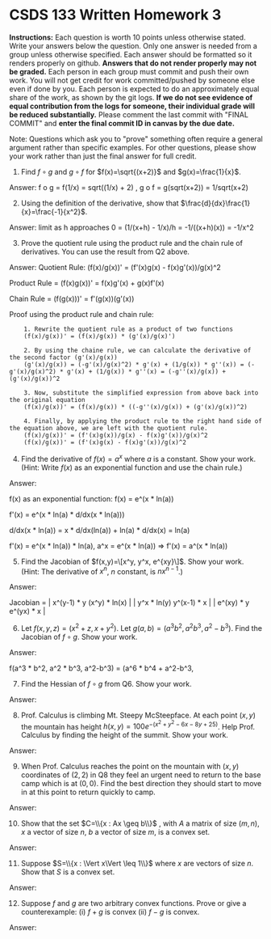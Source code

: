 # CSDS 133 Written Homework 3
**Instructions:** Each question is worth 10 points unless otherwise stated. Write your answers below the question. Only one answer is needed from a group unless otherwise specified. Each answer should be formatted so it renders properly on github. **Answers that do not render properly may not be graded.** Each person in each group must commit and push their own work. You will not get credit for work committed/pushed by someone else even if done by you. Each person is expected to do an approximately equal share of the work, as shown by the git logs. **If we do not see evidence of equal contribution from the logs for someone, their individual grade will be reduced substantially.** Please comment the last commit with "FINAL COMMIT" and **enter the final commit ID in canvas by the due date.**

Note: Questions which ask you to "prove" something often require a general argument rather than specific examples. For other questions, please show your work rather than just the final answer for full credit.

1. Find $f \circ g$ and $g \circ f$ for $f(x)=\sqrt{(x+2)}$ and $g(x)=\frac{1}{x}$.

Answer: f o g = f(1/x) = sqrt((1/x) + 2) , g o f = g(sqrt(x+2)) = 1/sqrt(x+2)

2. Using the definition of the derivative, show that $\frac{d}{dx}\frac{1}{x}=\frac{-1}{x^2}$. 

Answer: limit as h approaches 0 = (1/(x+h) - 1/x)/h = -1/((x+h)(x)) = -1/x^2


3. Prove the quotient rule using the product rule and the chain rule of derivatives. You can use the result from Q2 above.

Answer: 
Quotient Rule: (f(x)/g(x))' = (f'(x)g(x) - f(x)g'(x))/g(x)^2

Product Rule = (f(x)g(x))' = f(x)g'(x) + g(x)f'(x)

Chain Rule = (f(g(x)))' = f'(g(x))(g'(x))
        
Proof using the product rule and chain rule:
        
        1. Rewrite the quotient rule as a product of two functions
        (f(x)/g(x))' = (f(x)/g(x)) * (g'(x)/g(x)')
        
        2. By using the chaine rule, we can calculate the derivative of the second factor (g'(x)/g(x))
        (g'(x)/g(x)) = (-g'(x)/g(x)^2) * g'(x) + (1/g(x)) * g''(x)) = (-g'(x)/g(x)^2) * g'(x) + (1/g(x)) * g''(x) = (-g''(x)/g(x)) + (g'(x)/g(x))^2
        
        3. Now, substitute the simplified expression from above back into the original equation
        (f(x)/g(x))' = (f(x)/g(x)) * ((-g''(x)/g(x)) + (g'(x)/g(x))^2)
        
        4. Finally, by applying the product rule to the right hand side of the equation above, we are left with the quotient rule.
        (f(x)/g(x))' = (f'(x)g(x))/g(x) - f(x)g'(x))/g(x)^2
        (f(x)/g(x))' = (f'(x)g(x) - f(x)g'(x))/g(x)^2
        
        

4. Find the derivative of $f(x)=a^x$ where $a$ is a constant. Show your work. (Hint: Write $f(x)$ as an exponential function and use the chain rule.)

Answer: 

f(x) as an exponential function: f(x) = e^(x * ln(a))

f'(x) = e^(x * ln(a) * d/dx(x * ln(a)))

d/dx(x * ln(a)) = x * d/dx(ln(a)) + ln(a) * d/dx(x) = ln(a)

f'(x) = e^(x * ln(a)) * ln(a), a^x = e^(x * ln(a)) => f'(x) = a^(x * ln(a))


5.  Find the Jacobian of $f(x,y)=\[x^y, y^x, e^{xy}\]$. Show your work. (Hint: The derivative of $x^n$, $n$ constant, is $nx^{n-1}$.)

Answer: 

Jacobian = | x^(y-1) * y        (x^y) * ln(x) |
           | y^x * ln(y)          y^(x-1) * x |
           | e^(xy) * y           e^(yx) * x  |

6. Let $f(x, y, z)=(x^2+z, x+y^2)$. Let $g(a, b)=(a^3b^2, a^2b^3, a^2−b^3)$. Find the Jacobian of $f \circ g$. Show your work.

Answer: 

f(a^3 * b^2, a^2 * b^3, a^2-b^3) = (a^6 * b^4 + a^2-b^3, 



7. Find the Hessian of $f \circ g$ from Q6. Show your work.

Answer: 

8. Prof. Calculus is climbing Mt. Steepy McSteepface. At each point $(x,y)$ the mountain has height $h(x,y)= 100e^{-(x^2+y^2-6x-8y+25)}$. Help Prof. Calculus by finding the height of the summit. Show your work.

Answer:

9. When Prof. Calculus reaches the point on the mountain with $(x,y)$ coordinates of $(2, 2)$ in Q8 they feel an urgent need to return to the base camp which is at $(0,0)$. Find the best direction they should start to move in at this point to return quickly to camp. 

Answer:

10. Show that the set $C=\\{x : Ax \geq b\\}$ , with $A$ a matrix of size $(m,n)$, $x$ a vector of size $n$, $b$ a vector of size $m$, is a convex set. 

Answer:

11. Suppose $S=\\{x : \Vert x\Vert \leq 1\\}$ where $x$ are vectors of size $n$. Show that $S$ is a convex set.

Answer: 

12. Suppose $f$ and $g$ are two arbitrary convex functions. Prove or give a counterexample: (i) $f+g$ is convex (ii) $f-g$ is convex.

Answer: 
